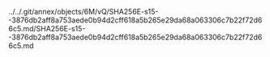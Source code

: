 ../../.git/annex/objects/6M/vQ/SHA256E-s15--3876db2aff8a753aede0b94d2cff618a5b265e29da68a063306c7b22f72d66c5.md/SHA256E-s15--3876db2aff8a753aede0b94d2cff618a5b265e29da68a063306c7b22f72d66c5.md